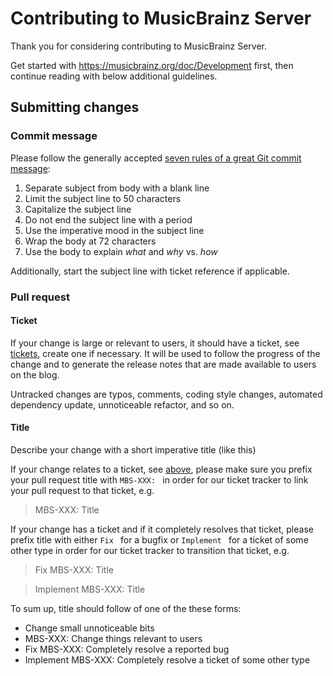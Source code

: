# Contributing to MusicBrainz Server

Thank you for considering contributing to MusicBrainz Server.

Get started with https://musicbrainz.org/doc/Development first,
then continue reading with below additional guidelines.

## Submitting changes

### Commit message

Please follow the generally accepted [seven rules of a great Git
commit message](https://chris.beams.io/posts/git-commit/#seven-rules):

1. Separate subject from body with a blank line
1. Limit the subject line to 50 characters
1. Capitalize the subject line
1. Do not end the subject line with a period
1. Use the imperative mood in the subject line
1. Wrap the body at 72 characters
1. Use the body to explain _what_ and _why_ vs. _how_

Additionally, start the subject line with ticket reference if applicable.

### Pull request

#### Ticket

If your change is large or relevant to users, it should have a ticket, see
[tickets](https://tickets.metabrainz.org/issues/?jql=project%20%3D%20MBS),
create one if necessary.  It will be used to follow the progress of
the change and to generate the release notes that are made available
to users on the blog.

Untracked changes are typos, comments, coding style changes, automated
dependency update, unnoticeable refactor, and so on.

#### Title

Describe your change with a short imperative title (like this)

If your change relates to a ticket, see [above](#ticket), please make sure you
prefix your pull request title with `MBS-XXX: ` in order for our
ticket tracker to link your pull request to that ticket, e.g.

> MBS-XXX: Title

If your change has a ticket and if it completely resolves that ticket, please
prefix title with either `Fix ` for a bugfix or `Implement ` for a ticket of
some other type in order for our ticket tracker to transition that ticket, e.g.

> Fix MBS-XXX: Title

> Implement MBS-XXX: Title

To sum up, title should follow of one of the these forms:

* Change small unnoticeable bits
* MBS-XXX: Change things relevant to users
* Fix MBS-XXX: Completely resolve a reported bug
* Implement MBS-XXX: Completely resolve a ticket of some other type

